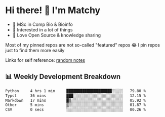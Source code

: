 # Hi there! 👋 I'm Matchy

- 🧬 MSc in Comp Bio & Bioinfo
- 🎈 Interested in a lot of things
- 💜 Love Open Source & knowledge sharing

Most of my pinned repos are not so-called "featured" repos 😂 I pin repos just to find them more easily

Links for self reference: [random notes](https://matchy233.github.io/random-notes)

## 📊 Weekly Development Breakdown

<!--START_SECTION:waka-->

```txt
Python     4 hrs 1 min     ████████████████████░░░░░   79.80 %
Typst      36 mins         ███░░░░░░░░░░░░░░░░░░░░░░   12.15 %
Markdown   17 mins         █▒░░░░░░░░░░░░░░░░░░░░░░░   05.92 %
Other      5 mins          ▒░░░░░░░░░░░░░░░░░░░░░░░░   01.87 %
CSV        0 secs          ░░░░░░░░░░░░░░░░░░░░░░░░░   00.26 %
```

<!--END_SECTION:waka-->
